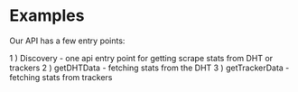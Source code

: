 # Examples

Our API has a few entry points:

1 ) Discovery - one api entry point for getting scrape stats from DHT or trackers
2 ) getDHTData - fetching stats from the DHT
3 ) getTrackerData - fetching stats from trackers
